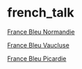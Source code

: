 # french_talk

[France Bleu Normandie](http://chai5she.cdn.dvmr.fr/fbbassenormandie-midfi.mp3)

[France Bleu Vaucluse](http://chai5she.cdn.dvmr.fr/fbvaucluse-lofi.mp3?ID=76zqey582k)

[France Bleu Picardie](http://chai5she.cdn.dvmr.fr/fbpicardie-midfi.mp3?ID=76zqey582k)

